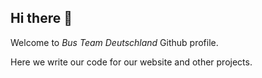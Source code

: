 ## Hi there 👋

Welcome to *Bus Team Deutschland* Github profile.

Here we write our code for our website and other projects.

